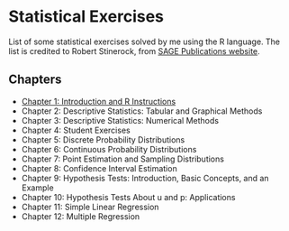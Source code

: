 # Statistical Exercises

List of some statistical exercises solved by me using the R language. The list is credited to Robert Stinerock, from [SAGE Publications website](https://study.sagepub.com/stinerock/student-resources/exercises).

## Chapters

* [Chapter 1: Introduction and R Instructions](https://github.com/math-reis/basic-projects/tree/main/statistical-exercises/ch-1)
* Chapter 2: Descriptive Statistics: Tabular and Graphical Methods
* Chapter 3: Descriptive Statistics: Numerical Methods
* Chapter 4: Student Exercises
* Chapter 5: Discrete Probability Distributions
* Chapter 6: Continuous Probability Distributions
* Chapter 7: Point Estimation and Sampling Distributions
* Chapter 8: Confidence Interval Estimation
* Chapter 9: Hypothesis Tests: Introduction, Basic Concepts, and an Example
* Chapter 10: Hypothesis Tests About u and p: Applications
* Chapter 11: Simple Linear Regression
* Chapter 12: Multiple Regression
